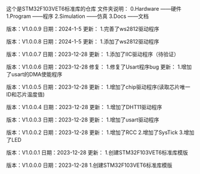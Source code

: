 这个是STM32F103VET6标准库的仓库
文件夹说明：
 0.Hardware ——硬件 
 1.Program ——程序 
 2.Simulation ——仿真 
 3.Docs ——文档


版本：V1.0.0.9
日期：2024-1-5
更新：
1.完善了ws2812驱动程序

版本：V1.0.0.8
日期：2024-1-5
更新：
1.添加了ws2812驱动程序

版本：V1.0.0.7
日期：2023-12-28
更新：
1.添加了IIC驱动程序（待验证）

版本：V1.0.0.6
日期：2023-12-28
修复：
1.修复了Usart程序bug
更新：
1.增加了usart的DMA使能程序

版本：V1.0.0.5
日期：2023-12-28
更新：
1.增加了chip驱动程序(读取芯片唯一ID和芯片温度值)

版本：V1.0.0.4
日期：2023-12-28
更新：
1.增加了DHT11驱动程序

版本：V1.0.0.3
日期：2023-12-28
更新：
1.增加了usart驱动程序

版本：V1.0.0.2
日期：2023-12-28
更新：
1.增加了RCC
2.增加了SysTick
3.增加了LED

版本：V1.0.0.1
日期：2023-12-28
更新：
1.创建STM32F103VET6标准库模版

版本：V1.0.0.0
日期：2023-12-28
1.创建STM32F103VET6标准库模版